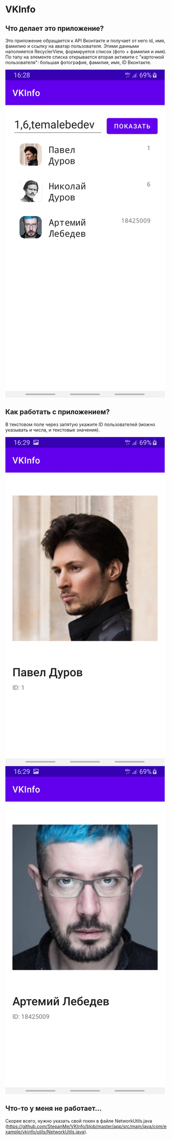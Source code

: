# VKInfo
## Что делает это приложение?
Это приложение обращается к API Вконтакте и получает от него id, имя, фамилию и ссылку на аватар пользователя. Этими данными наполняется RecyclerView, формируется список (фото + фамилия и имя). По тапу на элементе списка открывается вторая активити с "карточкой пользователя": большая фотография, фамилия, имя, ID Вконтакте.

![alt text](Screenshot_20210208-162853_VKInfo.jpg "Главный экран")

## Как работать с приложением?
В текстовом поле через запятую укажите ID пользователей (можно указывать и числа, и текстовые значения).

![alt text](Screenshot_20210208-162901_VKInfo.jpg "Карточка контакта")
![alt text](Screenshot_20210208-162907_VKInfo.jpg "Карточка контакта")

## Что-то у меня не работает...
Скорее всего, нужно указать свой токен в файле NetworkUtils.java (https://github.com/StepanMe/VKInfo/blob/master/app/src/main/java/com/example/vkinfo/utils/NetworkUtils.java).
